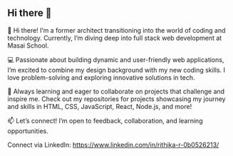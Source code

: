 ## Hi there 👋

👋 Hi there! I’m a former architect transitioning into the world of coding and technology. Currently, I’m diving deep into full stack web development at Masai School.

💻 Passionate about building dynamic and user-friendly web applications, I’m excited to combine my design background with my new coding skills. I love problem-solving and exploring innovative solutions in tech.

🌱 Always learning and eager to collaborate on projects that challenge and inspire me. Check out my repositories for projects showcasing my journey and skills in HTML, CSS, JavaScript, React, Node.js, and more!

📫 Let’s connect! I’m open to feedback, collaboration, and learning opportunities.

Connect via LinkedIn: https://www.linkedin.com/in/rithika-r-0b0526213/
